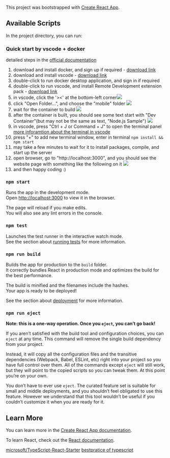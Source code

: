 This project was bootstrapped with [Create React App](https://github.com/facebook/create-react-app).

## Available Scripts

In the project directory, you can run:

### Quick start by vscode + docker

detailed steps in the [official documentation](https://code.visualstudio.com/remote-tutorials/containers/getting-started)

1. download and install docker, and sign up if required - [download link](https://www.docker.com/products/developer-tools)
2. download and install vscode - [download link](https://code.visualstudio.com/download)
3. double-click to run docker desktop application, and sign in if required
4. double-click to run vscode, and install Remote Development extension pack - [download link](https://aka.ms/vscode-remote/download/extension)
5. in vscode, click the '><' at the bottom-left corner![](https://code.visualstudio.com/assets/remote-tutorials/containers/remote-status-bar.png)
6. click "Open Folder...", and choose the "mobile" folder ![](https://code.visualstudio.com/assets/remote-tutorials/containers/remote-containers-commands.png)
7. wait for the container to build ![](https://code.visualstudio.com/assets/remote-tutorials/containers/building-image.png)
8. after the container is built, you should see some text start with "Dev Container"(but may not be the same as text, "Node.js Sample") ![](https://code.visualstudio.com/assets/remote-tutorials/containers/connected.png)
9. in vscode, press "Ctrl + J or Command + J" to open the terminal panel [more inforamtion about the terminal in vscode](https://code.visualstudio.com/docs/editor/integrated-terminal)
10. press "+" to add new terminal window, enter in terminal `npm install && npm start`
11. may take a few minutes to wait for it to install packages, compile, and start up the server
12. open browser, go to "http://localhost:3000", and you should see the website page with something like the following on it ![](https://vote.ly.g0v.tw/img/home/kv-calendar.svg)
13. and then happy coding :)

### `npm start`

Runs the app in the development mode.<br>
Open [http://localhost:3000](http://localhost:3000) to view it in the browser.

The page will reload if you make edits.<br>
You will also see any lint errors in the console.

### `npm test`

Launches the test runner in the interactive watch mode.<br>
See the section about [running tests](https://facebook.github.io/create-react-app/docs/running-tests) for more information.

### `npm run build`

Builds the app for production to the `build` folder.<br>
It correctly bundles React in production mode and optimizes the build for the best performance.

The build is minified and the filenames include the hashes.<br>
Your app is ready to be deployed!

See the section about [deployment](https://facebook.github.io/create-react-app/docs/deployment) for more information.

### `npm run eject`

**Note: this is a one-way operation. Once you `eject`, you can’t go back!**

If you aren’t satisfied with the build tool and configuration choices, you can `eject` at any time. This command will remove the single build dependency from your project.

Instead, it will copy all the configuration files and the transitive dependencies (Webpack, Babel, ESLint, etc) right into your project so you have full control over them. All of the commands except `eject` will still work, but they will point to the copied scripts so you can tweak them. At this point you’re on your own.

You don’t have to ever use `eject`. The curated feature set is suitable for small and middle deployments, and you shouldn’t feel obligated to use this feature. However we understand that this tool wouldn’t be useful if you couldn’t customize it when you are ready for it.

## Learn More

You can learn more in the [Create React App documentation](https://facebook.github.io/create-react-app/docs/getting-started).

To learn React, check out the [React documentation](https://reactjs.org/).

[microsoft/TypeScript-React-Starter](https://github.com/microsoft/TypeScript-React-Starter)
[bestpratice of typescript](https://medium.com/@martin_hotell/10-typescript-pro-tips-patterns-with-or-without-react-5799488d6680)
